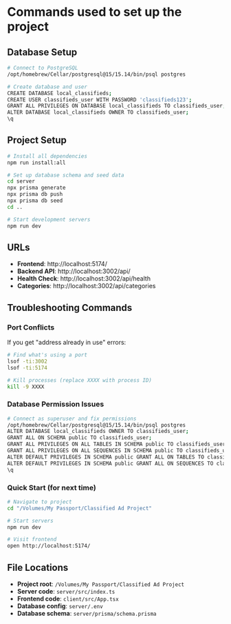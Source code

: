 # Commands used to set up the project

## Database Setup
```bash
# Connect to PostgreSQL
/opt/homebrew/Cellar/postgresql@15/15.14/bin/psql postgres

# Create database and user
CREATE DATABASE local_classifieds;
CREATE USER classifieds_user WITH PASSWORD 'classifieds123';
GRANT ALL PRIVILEGES ON DATABASE local_classifieds TO classifieds_user;
ALTER DATABASE local_classifieds OWNER TO classifieds_user;
\q
```

## Project Setup
```bash
# Install all dependencies
npm run install:all

# Set up database schema and seed data
cd server
npx prisma generate
npx prisma db push
npx prisma db seed
cd ..

# Start development servers
npm run dev
```

## URLs
- **Frontend**: http://localhost:5174/
- **Backend API**: http://localhost:3002/api/
- **Health Check**: http://localhost:3002/api/health
- **Categories**: http://localhost:3002/api/categories

## Troubleshooting Commands

### Port Conflicts
If you get "address already in use" errors:
```bash
# Find what's using a port
lsof -ti:3002
lsof -ti:5174

# Kill processes (replace XXXX with process ID)
kill -9 XXXX
```

### Database Permission Issues
```bash
# Connect as superuser and fix permissions
/opt/homebrew/Cellar/postgresql@15/15.14/bin/psql postgres
ALTER DATABASE local_classifieds OWNER TO classifieds_user;
GRANT ALL ON SCHEMA public TO classifieds_user;
GRANT ALL PRIVILEGES ON ALL TABLES IN SCHEMA public TO classifieds_user;
GRANT ALL PRIVILEGES ON ALL SEQUENCES IN SCHEMA public TO classifieds_user;
ALTER DEFAULT PRIVILEGES IN SCHEMA public GRANT ALL ON TABLES TO classifieds_user;
ALTER DEFAULT PRIVILEGES IN SCHEMA public GRANT ALL ON SEQUENCES TO classifieds_user;
\q
```

### Quick Start (for next time)
```bash
# Navigate to project
cd "/Volumes/My Passport/Classified Ad Project"

# Start servers
npm run dev

# Visit frontend
open http://localhost:5174/
```

## File Locations
- **Project root**: `/Volumes/My Passport/Classified Ad Project`
- **Server code**: `server/src/index.ts`
- **Frontend code**: `client/src/App.tsx`
- **Database config**: `server/.env`
- **Database schema**: `server/prisma/schema.prisma`
